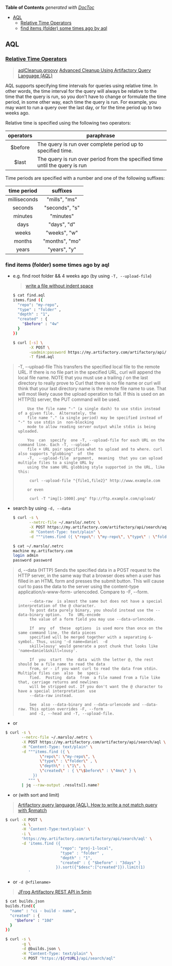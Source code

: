 <!-- START doctoc generated TOC please keep comment here to allow auto update -->
<!-- DON'T EDIT THIS SECTION, INSTEAD RE-RUN doctoc TO UPDATE -->
**Table of Contents**  *generated with [DocToc](https://github.com/thlorenz/doctoc)*

- [AQL](#aql)
  - [Relative Time Operators](#relative-time-operators)
  - [find items (folder) some times ago by aql](#find-items-folder-some-times-ago-by-aql)

<!-- END doctoc generated TOC please keep comment here to allow auto update -->
			
## AQL
### [Relative Time Operators](https://www.jfrog.com/confluence/display/RTF/Artifactory+Query+Language#ArtifactoryQueryLanguage-RelativeTimeOperators)
> [aqlCleanup.groovy](https://github.com/JFrog/artifactory-scripts/blob/master/cleanup/aqlCleanup.groovy)
> [Advanced Cleanup Using Artifactory Query Language (AQL)](https://jfrog.com/blog/advanced-cleanup-using-artifactory-query-language-aql/)

AQL supports specifying time intervals for queries using relative time. In other words, the time interval for the query will always be relative to the time that the query is run, so you don't have to change or formulate the time period, in some other way, each time the query is run. For example, you may want to run a query over the last day, or for the time period up to two weeks ago.

Relative time is specified using the following two operators:

| operators | paraphrase                                                                  |
| :--:      | --                                                                          |
| $before   | The query is run over complete period up to specified time.                 |
| $last     | The query is run over period from the specified time until the query is run |

Time periods are specified with a number and one of the following suffixes:

| time period    | suffixes          |
| :------------: | :---------------: |
| milliseconds   | "mills", "ms"     |
| seconds        | "seconds", "s"    |
| minutes        | "minutes"         |
| days           | "days", "d"       |
| weeks          | "weeks", "w"      |
| months         | "months", "mo"    |
| years          | "years", "y"      |


### find items (folder) some times ago by aql
- e.g. find root folder && 4 weeks ago (by using `-T, --upload-file`)
  > [write a file without indent space](../cheatsheet/character/character.html#write-a-file-without-indent-space)

  ```bash
  $ cat find.aql
  items.find ({
    "repo": "my-repo",
    "type" : "folder" ,
    "depth" : "1",
    "created" : {
      "$before" : "4w"
    }
  })

  $ curl [-s] \
         -X POST \
         -uadmin:password https://my.artifactory.com/artifactory/api/search/aql \
         -T find.aql
  ```

<!--sec data-title="curl manual for `-T, --upload-file`" data-id="section0" data-show=true data-collapse=true ces-->
> -T, --upload-file <file>
>         This transfers the specified local file to the remote URL. If there is no file  part  in  the
>         specified  URL,  curl will append the local file name. NOTE that you must use a trailing / on
>         the last directory to really prove to Curl that there is no file name or curl will think that
>         your  last  directory  name  is  the remote file name to use. That will most likely cause the
>         upload operation to fail. If this is used on an HTTP(S) server, the PUT command will be used.
>
>         Use the file name "-" (a single dash) to use stdin instead of a given file.  Alternately, the
>         file name "." (a single period) may be specified instead of "-" to use stdin in  non-blocking
>         mode to allow reading server output while stdin is being uploaded.
>
>         You  can  specify  one -T, --upload-file for each URL on the command line. Each -T, --upload-
>         file + URL pair specifies what to upload and to where. curl also supports "globbing"  of  the
>         -T,  --upload-file  argument,  meaning  that you can upload multiple files to a single URL by
>         using the same URL globbing style supported in the URL, like this:
>
>          curl --upload-file "{file1,file2}" http://www.example.com
>
>         or even
>
>          curl -T "img[1-1000].png" ftp://ftp.example.com/upload/
<!--endsec-->


- search by using `-d, --data`
  ```bash
  $ curl -s \
         --netrc-file ~/.marslo/.netrc \
         -X POST https://my.artifactory.com/artifactory/api/search/aql \
         -H "Content-Type: text/plain" \
         -d """items.find ({ \"repo\": \"my-repo\", \"type\" : \"folder\" , \"depth\" : \"1\", \"created\" : { \"\$before\" : \"4mo\" } }) """

  $ cat ~/.marslo/.netrc
  machine my.artifactory.com
  login admin
  password password
  ```

<!--sec data-title="curl manual for `-d, --data`" data-id="section1" data-show=true data-collapse=true ces-->
> d, --data <data>
>          (HTTP) Sends the specified data in a POST request to the HTTP server, in the same way that  a
>          browser  does when a user has filled in an HTML form and presses the submit button. This will
>          cause curl to pass the data to the  server  using  the  content-type  application/x-www-form-
>          urlencoded.  Compare to -F, --form.
>
>          --data-raw  is almost the same but does not have a special interpretation of the @ character.
>          To post data purely binary, you should instead use the --data-binary option.   To  URL-encode
>          the value of a form field you may use --data-urlencode.
>
>          If  any  of  these  options  is used more than once on the same command line, the data pieces
>          specified will be merged together with a separating &-symbol. Thus, using '-d name=daniel  -d
>          skill=lousy' would generate a post chunk that looks like 'name=daniel&skill=lousy'.
>
>          If  you  start  the  data  with the letter @, the rest should be a file name to read the data
>          from, or - if you want curl to read the data from stdin. Multiple files can  also  be  speci-
>          fied.  Posting  data  from  a file named from a file like that, carriage returns and newlines
>          will be stripped out. If you don't want the @ character to have a special interpretation  use
>          --data-raw instead.
>
>          See  also --data-binary and --data-urlencode and --data-raw. This option overrides -F, --form
>          and -I, --head and -T, --upload-file.
<!--endsec-->

  - or
  ```bash
  $ curl -s \
         --netrc-file ~/.marslo/.netrc \
         -X POST https://my.artifactory.com/artifactory/api/search/aql \
         -H "Content-Type: text/plain" \
         -d """items.find ({ \
                 \"repo\": \"my-repo\", \
                 \"type\" : \"folder\" , \
                 \"depth\" : \"1\", \
                 \"created\" : { \"\$before\" : \"4mo\" } \
              })
            """ \
         | jq --raw-output .results[].name?
  ```

  - or (with sort and limit)
  > [Artifactory query language (AQL). How to write a not match query with $nmatch](https://medium.com/@MaheshSawaiker/artifactory-query-language-aql-how-to-write-a-not-match-query-with-nmatch-289b708c31ae)

  ```bash
  $ curl -X POST \
         -k \
         -H 'Content-Type:text/plain' \
         -i \
         'https://my.artifactory.com/artifactory/api/search/aql' \
         -d 'items.find ({
                          "repo": "proj-1-local",
                          "type" : "folder" ,
                          "depth" : "1",
                          "created" : { "$before" : "3days" }
                        }).sort({"$desc":["created"]}).limit(1)
            '
  ```

  - or `-d @<filename>`
  > [JFrog Artifactory REST API in 5min](https://greenido.wordpress.com/2019/08/13/jfrog-artifactory-rest-api-in-5min/)

  ```bash
  $ cat builds.json
  builds.find({
    "name" : "ci - build - name",
    "created" : {
      "$before" : "10d"
    }
  })

  $ curl -s \
         -g \
         -d @builds.json \
         -H "Content-Type: text/plain" \
         -X POST "https://${rtURL}/api/search/aql"
  ```
